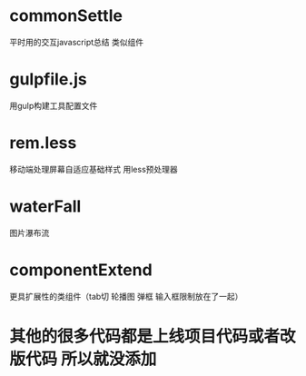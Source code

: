 # commonSettle
平时用的交互javascript总结 类似组件
# gulpfile.js
用gulp构建工具配置文件
# rem.less
移动端处理屏幕自适应基础样式 用less预处理器
# waterFall
图片瀑布流
# componentExtend
更具扩展性的类组件（tab切 轮播图 弹框 输入框限制放在了一起）
# 其他的很多代码都是上线项目代码或者改版代码 所以就没添加
